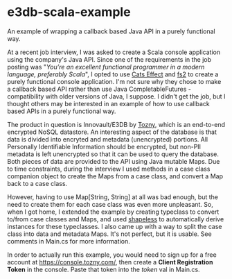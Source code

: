# e3db-scala-example
An example of wrapping a callback based Java API in a purely functional way.

At a recent job interview, I was asked to create a Scala console application using the company's Java API. Since one
of the requirements in the job posting was "*You’re an excellent functional programmer in a modern language, preferably 
Scala*", I opted to use [Cats Effect](https://typelevel.org/cats-effect/) and 
[fs2](https://functional-streams-for-scala.github.io/fs2/) to create a purely functional console application. I'm not 
sure why they chose to make a callback based API rather than use Java CompletableFutures - compatibility with older versions
of Java, I suppose. I didn't get the job, but I thought others may be interested in an example of how to use callback 
based APIs in a purely functional way.

The product in question is Innovault/E3DB by [Tozny](http://tozny.com), which is an end-to-end encrypted NoSQL datastore.
An interesting aspect of the database is that data is divided into encryted and metadata (unencrypted) portions. 
All Personally Identifiable Information should be encrypted, but non-PII metadata is left unencrypted so that it can be used to 
query the database. Both pieces of data are provided to the API using Java mutable Maps. Due to time constraints, during the 
interview I used methods in a case class companion object to create the Maps from a case class, and convert a Map back to a 
case class. 

However, having to use Map[String, String] at all was bad enough, but the need to create them for each case 
class was even more unpleasant. So, when I got home, I extended the example by creating typeclass to convert to/from case 
classes and Maps, and used [shapeless](https://github.com/milessabin/shapeless) to automatically derive instances for these 
typeclasses. I also came up with a way to split the case class into data and metadata Maps. It's not perfect, but it is 
usable. See comments in Main.cs for more information.

In order to actually run this example, you would need to sign up for a free account at https://console.tozny.com/, then
create a **Client Registration Token** in the console. Paste that token into the *token* val in Main.cs.
